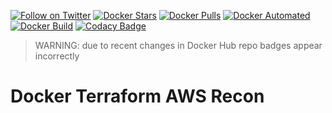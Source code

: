 [![Follow on Twitter](https://img.shields.io/twitter/follow/opendevsecops.svg?logo=twitter)](https://twitter.com/opendevsecops)
[![Docker Stars](https://img.shields.io/docker/stars/opendevsecops/terraform-aws-recon.svg)](https://hub.docker.com/r/opendevsecops/terraform-aws-recon/)
[![Docker Pulls](https://img.shields.io/docker/pulls/opendevsecops/terraform-aws-recon.svg)](https://hub.docker.com/r/opendevsecops/terraform-aws-recon/)
[![Docker Automated](https://img.shields.io/docker/automated/opendevsecops/terraform-aws-recon.svg)](https://hub.docker.com/r/opendevsecops/terraform-aws-recon/)
[![Docker Build](https://img.shields.io/docker/build/opendevsecops/terraform-aws-recon.svg)](https://hub.docker.com/r/opendevsecops/terraform-aws-recon/)
[![Codacy Badge](https://api.codacy.com/project/badge/Grade/7b65378fd45d4e96960a1b8fe6c5b08f)](https://www.codacy.com/app/OpenDevSecOps/docker-terraform-aws-recon?utm_source=github.com&amp;utm_medium=referral&amp;utm_content=opendevsecops/docker-terraform-aws-recon&amp;utm_campaign=Badge_Grade)

> WARNING: due to recent changes in Docker Hub repo badges appear incorrectly

# Docker Terraform AWS Recon

